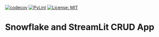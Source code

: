 [![codecov](https://codecov.io/gh/arturogonzalezm/update_snowflake_tables_from_streamlit/graph/badge.svg?token=aPB4a2ulm9)](https://codecov.io/gh/arturogonzalezm/update_snowflake_tables_from_streamlit)
[![PyLint](https://github.com/arturogonzalezm/update_snowflake_tables_from_streamlit/actions/workflows/workflow.yml/badge.svg)](https://github.com/arturogonzalezm/update_snowflake_tables_from_streamlit/actions/workflows/workflow.yml)
[![License: MIT](https://img.shields.io/badge/License-MIT-purple.svg)](https://opensource.org/licenses/MIT)

# Snowflake and StreamLit CRUD App